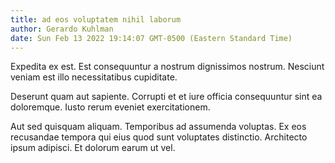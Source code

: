 ```yaml
---
title: ad eos voluptatem nihil laborum
author: Gerardo Kuhlman
date: Sun Feb 13 2022 19:14:07 GMT-0500 (Eastern Standard Time)
---
```

Expedita ex est. Est consequuntur a nostrum dignissimos nostrum. Nesciunt veniam est illo necessitatibus cupiditate.

 Deserunt quam aut sapiente. Corrupti et et iure officia consequuntur sint ea doloremque. Iusto rerum eveniet exercitationem.

 Aut sed quisquam aliquam. Temporibus ad assumenda voluptas. Ex eos recusandae tempora qui eius quod sunt voluptates distinctio. Architecto ipsum adipisci. Et dolorum earum ut vel.
